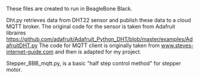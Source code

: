 These files are created to run in BeagleBone Black. 

Dht.py retrieves data from DHT22 sensor and publish these data to a cloud MQTT broker. 
The original code for the sensor is taken from Adafruit libraires https://github.com/adafruit/Adafruit_Python_DHT/blob/master/examples/AdafruitDHT.py
The code for MQTT client is originally taken from www.steves-internet-guide.com and then is adapted for my project.

Stepper_BBB_mqtt.py, is a basic "half step control method" for stepper motor. 
